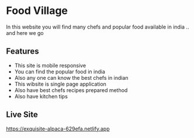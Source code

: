 
# Food Village 

In this website you will find many chefs and popular food available in india .. and here we go



## Features

- This site is mobile responsive
- You can find the popular food in india 
- Also any one can know the best chefs in indian 
- This wibsite is single page application
- Also have best chefs recipes prepared method
- Also have kitchen tips


## Live  Site
https://exquisite-alpaca-629efa.netlify.app